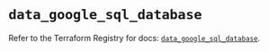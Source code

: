 # `data_google_sql_database`

Refer to the Terraform Registry for docs: [`data_google_sql_database`](https://registry.terraform.io/providers/hashicorp/google/5.43.1/docs/data-sources/sql_database).
